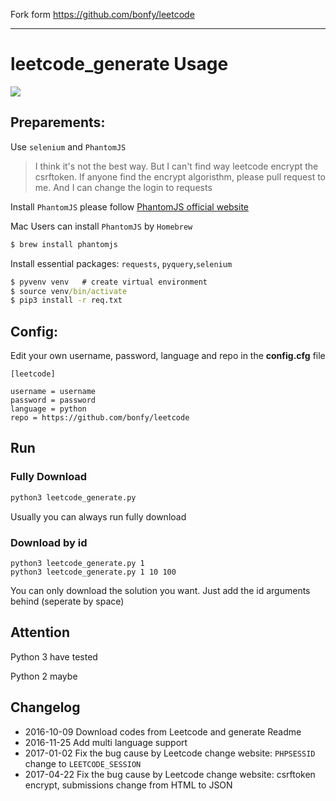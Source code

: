 Fork form https://github.com/bonfy/leetcode

---

# leetcode_generate Usage

![](https://github.com/bonfy/leetcode/blob/master/demo/leetcode.gif)

## Preparements:

Use `selenium` and `PhantomJS`

> I think it's not the best way. But I can't find way leetcode encrypt the csrftoken.
> If anyone find the encrypt algoristhm, please pull request to me. And I can change the login to requests

Install `PhantomJS` please follow [PhantomJS official website](http://phantomjs.org/download.html)

Mac Users can install `PhantomJS` by `Homebrew`

``` cmd
$ brew install phantomjs
```

Install essential packages: `requests`, `pyquery`,`selenium`
```cmd
$ pyvenv venv   # create virtual environment
$ source venv/bin/activate
$ pip3 install -r req.txt
```

## Config:

Edit your own username, password, language and repo in the **config.cfg** file

```
[leetcode]

username = username
password = password
language = python
repo = https://github.com/bonfy/leetcode
```

## Run

### Fully Download
```cmd
python3 leetcode_generate.py
```
Usually you can always run fully download

### Download by id
```
python3 leetcode_generate.py 1
python3 leetcode_generate.py 1 10 100
```
You can only download the solution you want.
Just add the id arguments behind (seperate by space)


## Attention
Python 3 have tested

Python 2 maybe

## Changelog

- 2016-10-09 Download codes from Leetcode and generate Readme
- 2016-11-25 Add multi language support
- 2017-01-02 Fix the bug cause by Leetcode change website: `PHPSESSID` change to `LEETCODE_SESSION`
- 2017-04-22 Fix the bug cause by Leetcode change website: csrftoken encrypt, submissions change from HTML to JSON